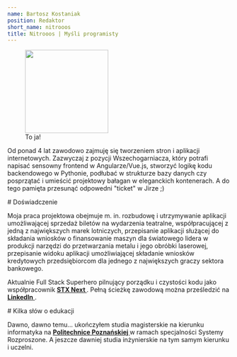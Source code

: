 ```yaml
---
name: Bartosz Kostaniak
position: Redaktor
short_name: nitrooos
title: Nitrooos | Myśli programisty
---
```

<aside class="authors__image">
  <figure>
    <img
      src="{{ site.baseurl }}/assets/img/nitrooos.png"
      alt=""
      width="188"
      height="188" />
    <br />
    <figcaption class="authors__image-caption">To ja!</figcaption>
  </figure>
</aside>
<p>
  Od ponad 4 lat zawodowo zajmuję się tworzeniem stron i aplikacji
  internetowych. Zazwyczaj z pozycji Wszechogarniacza, który potrafi napisać
  sensowny frontend w Angularze/Vue.js, stworzyć logikę kodu backendowego w
  Pythonie, podłubać w strukturze bazy danych czy posprzątać i umieścić
  projektowy bałagan w eleganckich kontenerach. A do tego pamięta przesunąć
  odpowedni "ticket" w Jirze ;)
</p>
# Doświadczenie
<p>
  Moja praca projektowa obejmuje m. in. rozbudowę i utrzymywanie aplikacji
  umożliwającej sprzedaż biletów na wydarzenia teatralne, współpracującej z
  jedną z największych marek lotniczych, przepisanie aplikacji służącej do
  składania wniosków o finansowanie maszyn dla światowego lidera w produkcji
  narzędzi do przetwarzania metalu i jego obróbki laserowej, przepisanie
  widoku aplikacji umożliwiającej składanie wniosków kredytowych
  przedsiębiorcom dla jednego z największych graczy sektora bankowego.
</p>
<p>
  Aktualnie Full Stack Superhero pilnujący porządku i czystości kodu jako
  współpracownik
  <strong>
    <a
      href="https://stxnext.com"
      target="_blank">
      STX Next
    </a>
  </strong>.
  Pełną ścieżkę zawodową można prześledzić na
  <a
    href="https://www.linkedin.com/in/bartosz-kostaniak-623b8bb0/"
    target="_blank">
    <strong>LinkedIn</strong>
  </a>.
</p>
# Kilka słów o edukacji
<p>
  Dawno, dawno temu... ukończyłem studia magisterskie na kierunku informatyka
  na
  <strong>
    <a
      href="https://www.put.poznan.pl/"
      target="_blank">
      Politechnice Poznańskiej
    </a>
  </strong>
  w ramach specjalności Systemy Rozproszone. A jeszcze dawniej studia
  inżynierskie na tym samym kierunku i uczelni.
</p>
